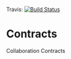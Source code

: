 Travis: 
[![Build Status](https://travis-ci.org/Collaboration-Contracts/Contracts.svg?branch=master)](https://travis-ci.org/Collaboration-Contracts/Contracts)


# Contracts
Collaboration Contracts
